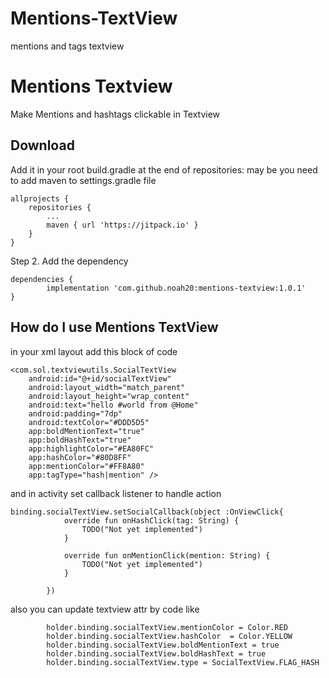 # Mentions-TextView
mentions and tags textview

# Mentions Textview

Make Mentions and hashtags clickable in Textview

## Download
Add it in your root build.gradle at the end of repositories:
may be you need to add maven to settings.gradle file

	allprojects {
		repositories {
			...
			maven { url 'https://jitpack.io' }
		}
	}
Step 2. Add the dependency

	dependencies {
	        implementation 'com.github.noah20:mentions-textview:1.0.1'
	}
    

## How do I use Mentions TextView

in your xml layout add this block of code 



    <com.sol.textviewutils.SocialTextView
        android:id="@+id/socialTextView"
        android:layout_width="match_parent"
        android:layout_height="wrap_content"
        android:text="hello #world from @Home"
        android:padding="7dp"
        android:textColor="#DDD5D5"
        app:boldMentionText="true"
        app:boldHashText="true"
        app:highlightColor="#EA80FC"
        app:hashColor="#80D8FF"
        app:mentionColor="#FF8A80"
        app:tagType="hash|mention" />


and in activity set callback listener to handle action 


    binding.socialTextView.setSocialCallback(object :OnViewClick{
                override fun onHashClick(tag: String) {
                    TODO("Not yet implemented")
                }

                override fun onMentionClick(mention: String) {
                    TODO("Not yet implemented")
                }

            })

also you can update textview attr by code like

            holder.binding.socialTextView.mentionColor = Color.RED
            holder.binding.socialTextView.hashColor  = Color.YELLOW
            holder.binding.socialTextView.boldMentionText = true
            holder.binding.socialTextView.boldHashText = true
            holder.binding.socialTextView.type = SocialTextView.FLAG_HASH
